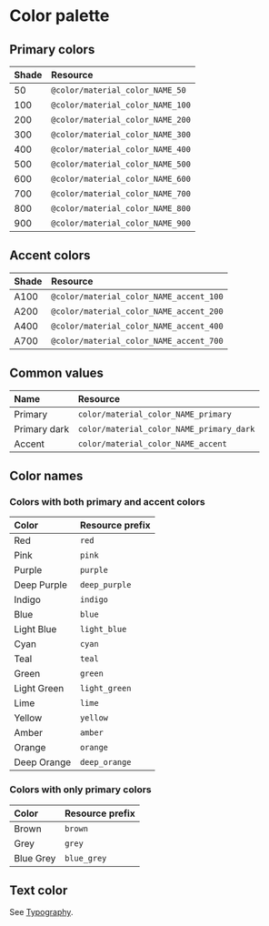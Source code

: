# Color palette

## Primary colors

| Shade | Resource |
|:------|:---------|
| 50    | `@color/material_color_NAME_50`  |
| 100   | `@color/material_color_NAME_100` |
| 200   | `@color/material_color_NAME_200` |
| 300   | `@color/material_color_NAME_300` |
| 400   | `@color/material_color_NAME_400` |
| 500   | `@color/material_color_NAME_500` |
| 600   | `@color/material_color_NAME_600` |
| 700   | `@color/material_color_NAME_700` |
| 800   | `@color/material_color_NAME_800` |
| 900   | `@color/material_color_NAME_900` |


## Accent colors

| Shade | Resource |
|:------|:---------|
| A100  | `@color/material_color_NAME_accent_100` |
| A200  | `@color/material_color_NAME_accent_200` |
| A400  | `@color/material_color_NAME_accent_400` |
| A700  | `@color/material_color_NAME_accent_700` |


## Common values

| Name          | Resource |
|:--------------|:---------|
| Primary       | `color/material_color_NAME_primary`      |
| Primary dark  | `color/material_color_NAME_primary_dark` |
| Accent        | `color/material_color_NAME_accent`       |


## Color names

### Colors with both primary and accent colors

| Color | Resource prefix |
|:------|:--------------|
| Red         | `red`         |
| Pink        | `pink`        |
| Purple      | `purple`      |
| Deep Purple | `deep_purple` |
| Indigo      | `indigo`      |
| Blue        | `blue`        |
| Light Blue  | `light_blue`  |
| Cyan        | `cyan`        |
| Teal        | `teal`        |
| Green       | `green`       |
| Light Green | `light_green` |
| Lime        | `lime`        |
| Yellow      | `yellow`      |
| Amber       | `amber`       |
| Orange      | `orange`      |
| Deep Orange | `deep_orange` |

### Colors with only primary colors

| Color | Resource prefix |
|:------|:--------------|
| Brown     | `brown`     |
| Grey      | `grey`      |
| Blue Grey | `blue_grey` |


## Text color

See [Typography](/style/typography.md).

